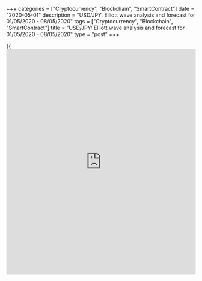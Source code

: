 +++
categories = ["Cryptocurrency", "Blockchain", "SmartContract"]
date = "2020-05-01"
description = "USD/JPY: Elliott wave analysis and forecast for 01/05/2020 - 08/05/2020"
tags = ["Cryptocurrency", "Blockchain", "SmartContract"]
title = "USD/JPY: Elliott wave analysis and forecast for 01/05/2020 - 08/05/2020"
type = "post"
+++

{{<iframe id="large-banner" src="https://www.bounty.group/#slide=14.0" width="100%" height="600" scrolling="no" style="border: 0px solid rgb(216, 221, 230); border-radius: 3px;">}}

May 1, 2020

May 1, 2020

USD/JPY: Elliott wave analysis and forecast for 01/05/2020 –
08/05/2020Alex Geuta

## [USD/JPY][1] remains likely to fall. Estimated pivot point is at a
level of 108.09.

 **Main scenario:** consider short positions from corrections below the
level of 108.09 with a target of 103.00 – 101.08.

 **Alternative scenario:** ****breakout and consolidation above the
level of 108.09 will allow the pair to continue the rise up to the
levels of 109.51 – 111.80.

 **Analysis:** On the [daily](https://www.fintecher.org/2020/03/03/forex-trading-daily-strategy/) time frame, supposedly, a big horizontal
correction finished forming as a triangle-shaped wave (В) of B. Wave (С)
of B started developing on the H4 time frame. Inside it, there’s the
first wave 1 of (C) formed, a local correction completed in the form of
wave 2 of (C) and wave 3 of (C) forming. Apparently, the third wave of
smaller degree iii of 3 of (C) is developing on the H1 time frame.  If
this assumption is correct, the pair will continue to drop to 103.00 –
101.08. The level of 108.09 is critical in this scenario as the breakout
will enable the pair to continue growing to the levels of 109.51 –
111.80.

![LiteForex: USD/JPY: Elliott wave analysis and forecast for 01/05/2020
– 08/05/2020][2]

* * *

![LiteForex: USD/JPY: Elliott wave analysis and forecast for 01/05/2020
– 08/05/2020][3]

* * *

![LiteForex: USD/JPY: Elliott wave analysis and forecast for 01/05/2020
– 08/05/2020][4]

* * *

P.S. Did you like my article? Share it in social networks: it will be
the best “thank you" :)

Ask me questions and comment below. I’ll be glad to answer your
questions and give necessary explanations.

 **Useful links:**

  * I recommend trying to trade with a reliable broker [here][5]. The system allows you to trade by yourself or copy successful traders from all across the globe.
  * Use my promo-code BLOG for getting deposit bonus 50% on LiteForex platform. Just enter this code in the appropriate field while [depositing][6] your trading account.
  * Telegram channel with high-quality analytics, Forex reviews, training articles, and other useful things for traders <t.me/liteforex>

## Price chart of USDJPY in real time mode

![USD/JPY: Elliott wave analysis and forecast for 01/05/2020 –
08/05/2020][7]

The content of this article reflects the author’s opinion and does not
necessarily reflect the official position of LiteForex. The material
published on this page is provided for informational purposes only and
should not be considered as the provision of investment advice for the
purposes of Directive 2004/39/EC.

Rate this article:

{{value}}

( {{count}} {{title}} )

   1. my.liteforex.com/trading/chart?symbol=USDJPY
   2. cdn.liteforex.com/cache/uploads/blog_post/wave-analisys/01-05-2020/USDJPYH1.png?w=30&s=06b165689e21cd549903fbaf815cc4d4
   3. cdn.liteforex.com/cache/uploads/blog_post/wave-analisys/01-05-2020/USDJPYH4.png?w=30&s=3b36703240faa7420098f700b1bbd3d9
   4. cdn.liteforex.com/cache/uploads/blog_post/wave-analisys/01-05-2020/USDJPYDaily.png?w=30&s=c9122cb173ad9953933675f410977669
   5. my.liteforex.com/?category=analysts-opinions&slug=usdjpy-elliott-wave-analysis-and-forecast-for-01052020---08052020&openPopup=%2Fregistration%2Fpopup&utm_source=blog&utm_medium=article&utm_campaign=bonus
   6. my.liteforex.com/deposit/?category=analysts-opinions&slug=usdjpy-elliott-wave-analysis-and-forecast-for-01052020---08052020&promo_code=BLOG&utm_source=blog&utm_medium=article&utm_campaign=bonus
   7. cdn.liteforex.com/cache/uploads/blog_post/wave-analisys/Previews-elliot-waves/usdjpy-elliott-wave-analysis-liteforex-blog-preview.jpg?q=75&w=1000&s=f0867c01908a5c33b4093c1e777d00f6